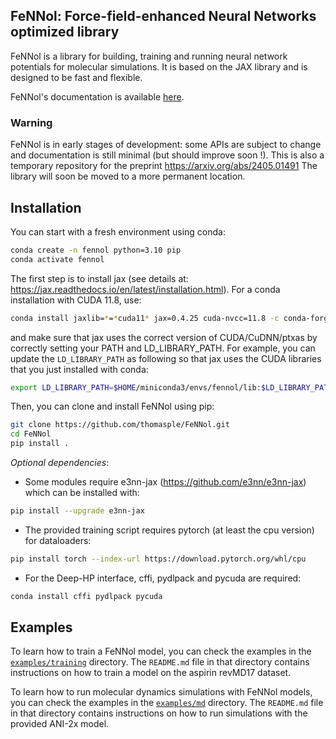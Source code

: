 ## FeNNol: Force-field-enhanced Neural Networks optimized library
FeNNol is a library for building, training and running neural network potentials for molecular simulations. It is based on the JAX library and is designed to be fast and flexible.

FeNNol's documentation is available [here](https://thomasple.github.io/FeNNol/).

### Warning
FeNNol is in early stages of development: some APIs are subject to change and documentation is still minimal (but should improve soon !). 
This is also a temporary repository for the preprint https://arxiv.org/abs/2405.01491 The library will soon be moved to a more permanent location.

## Installation
You can start with a fresh environment using conda:
```bash
conda create -n fennol python=3.10 pip
conda activate fennol
```

The first step is to install jax (see details at: https://jax.readthedocs.io/en/latest/installation.html).
For a conda installation with CUDA 11.8, use:
```bash
conda install jaxlib=*=*cuda11* jax=0.4.25 cuda-nvcc=11.8 -c conda-forge -c nvidia
```
and make sure that jax uses the correct version of CUDA/CuDNN/ptxas by correctly setting your PATH and LD_LIBRARY_PATH.
For example, you can update the `LD_LIBRARY_PATH` as following so that jax uses the CUDA libraries that you just installed with conda:
```bash
export LD_LIBRARY_PATH=$HOME/miniconda3/envs/fennol/lib:$LD_LIBRARY_PATH
```

Then, you can clone and install FeNNol using pip:
```bash
git clone https://github.com/thomasple/FeNNol.git
cd FeNNol
pip install .
```

*Optional dependencies*:
- Some modules require e3nn-jax (https://github.com/e3nn/e3nn-jax) which can be installed with:
```bash
pip install --upgrade e3nn-jax
```
- The provided training script requires pytorch (at least the cpu version) for dataloaders:
```bash
pip install torch --index-url https://download.pytorch.org/whl/cpu
```
- For the Deep-HP interface, cffi, pydlpack and pycuda are required:
```bash
conda install cffi pydlpack pycuda
```

## Examples
To learn how to train a FeNNol model, you can check the examples in the [`examples/training`](https://github.com/thomasple/FeNNol/tree/main/examples/training) directory. The `README.md` file in that directory contains instructions on how to train a model on the aspirin revMD17 dataset.

To learn how to run molecular dynamics simulations with FeNNol models, you can check the examples in the [`examples/md`](https://github.com/thomasple/FeNNol/tree/main/examples/md) directory. The `README.md` file in that directory contains instructions on how to run simulations with the provided ANI-2x model.
